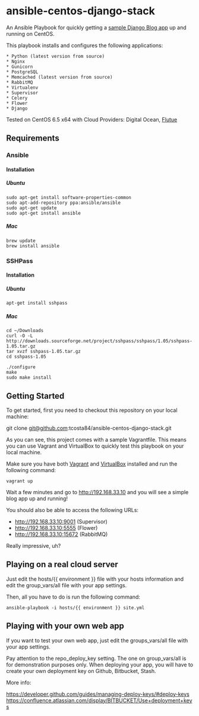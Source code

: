 # ansible-centos-django-stack

An Ansible Playbook for quickly getting a <a href="https://github.com/tcosta84/ansible-blog" target="_blank">sample Django Blog app</a> up and running on CentOS.

This playbook installs and configures the following applications:

    * Python (latest version from source)
    * Nginx
    * Gunicorn
    * PostgreSQL
    * Memcached (latest version from source)
    * RabbitMQ
    * Virtualenv
    * Supervisor
    * Celery
    * Flower
    * Django

Tested on CentOS 6.5 x64 with Cloud Providers: Digital Ocean, <a href="https://flutue.com" target="_blank">Flutue</a>

## Requirements

### Ansible

#### Installation

##### Ubuntu
    
    sudo apt-get install software-properties-common
    sudo apt-add-repository ppa:ansible/ansible
    sudo apt-get update
    sudo apt-get install ansible

##### Mac
    
    brew update
    brew install ansible

### SSHPass

#### Installation

##### Ubuntu

    apt-get install sshpass

##### Mac

    cd ~/Downloads
    curl -O -L http://downloads.sourceforge.net/project/sshpass/sshpass/1.05/sshpass-1.05.tar.gz
    tar xvzf sshpass-1.05.tar.gz
    cd sshpass-1.05

    ./configure
    make
    sudo make install

## Getting Started

To get started, first you need to checkout this repository on your local machine:

git clone git@github.com:tcosta84/ansible-centos-django-stack.git

As you can see, this project comes with a sample Vagrantfile. This means you can use Vagrant and VirtualBox to
quickly test this playbook on your local machine.

Make sure you have both <a href="https://docs.vagrantup.com/v2/getting-started/index.html" target="_blank">Vagrant</a> and <a href="https://www.virtualbox.org/" target="_blank">VirtualBox</a> installed and run the following command:

    vagrant up

Wait a few minutes and go to http://192.168.33.10 and you will see a simple blog app up and running!

You should also be able to access the following URLs:

* http://192.168.33.10:9001 (Supervisor)
* http://192.168.33.10:5555</a> (Flower)
* http://192.168.33.10:15672 (RabbitMQ)

Really impressive, uh?

## Playing on a real cloud server

Just edit the hosts/{{ environment }} file with your hosts information and edit the group_vars/all
file with your app settings.

Then, all you have to do is run the following command:

    ansible-playbook -i hosts/{{ environment }} site.yml

## Playing with your own web app

If you want to test your own web app, just edit the groups_vars/all file with your app settings.

Pay attention to the repo_deploy_key setting. The one on group_vars/all is for demonstration
purposes only. When deploying your app, you will have to create your own deployment key on Github, 
Bitbucket, Stash.

More info:

https://developer.github.com/guides/managing-deploy-keys/#deploy-keys
https://confluence.atlassian.com/display/BITBUCKET/Use+deployment+keys
